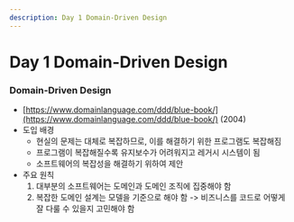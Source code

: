 ```yaml
---
description: Day 1 Domain-Driven Design
---
```


# Day 1 Domain-Driven Design

### Domain-Driven Design

* [https://www.domainlanguage.com/ddd/blue-book/](https://www.domainlanguage.com/ddd/blue-book/) (2004)
* 도입 배경
  * 현실의 문제는 대체로 복잡하므로, 이를 해결하기 위한 프로그램도 복잡해짐
  * 프로그램이 복잡해질수록 유지보수가 어려워지고 레거시 시스템이 됨
  * 소프트웨어의 복잡성을 해결하기 위하여 제안
* 주요 원칙
  1. 대부분의 소프트웨어는 도메인과 도메인 조직에 집중해야 함
  2. 복잡한 도메인 설계는 모델을 기준으로 해야 함 -> 비즈니스를 코드로 어떻게 잘 다룰 수 있을지 고민해야 함

